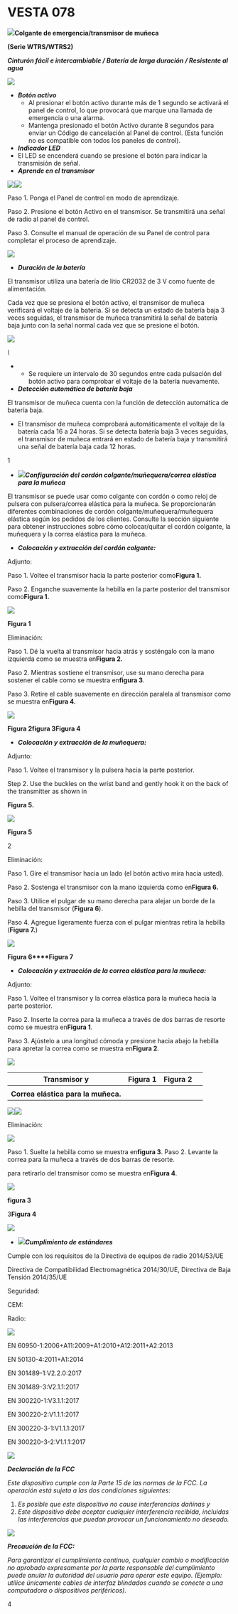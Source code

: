 # VESTA 078

![](<.gitbook/assets/0 (36).png>)**Colgante de emergencia/transmisor de muñeca**

**(Serie WTRS/WTRS2)**

_**Cinturón fácil e intercambiable / Batería de larga duración / Resistente al agua**_

![](<.gitbook/assets/1 (41).png>)

-   _**Botón activo**_
    -   Al presionar el botón activo durante más de 1 segundo se activará el panel de control, lo que provocará que marque una llamada de emergencia o una alarma.
    -   Mantenga presionado el botón Activo durante 8 segundos para enviar un Código de cancelación al Panel de control. (Esta función no es compatible con todos los paneles de control).
-   _**Indicador LED**_
-   El LED se encenderá cuando se presione el botón para indicar la transmisión de señal.
-   _**Aprende en el transmisor**_

![](<.gitbook/assets/2 (49).png>)![](<.gitbook/assets/3 (47).png>)

Paso 1. Ponga el Panel de control en modo de aprendizaje.

Paso 2. Presione el botón Activo en el transmisor. Se transmitirá una señal de radio al panel de control.

Paso 3. Consulte el manual de operación de su Panel de control para completar el proceso de aprendizaje.

![](<.gitbook/assets/4 (44).png>)

-   _**Duración de la batería**_

El transmisor utiliza una batería de litio CR2032 de 3 V como fuente de alimentación.

Cada vez que se presiona el botón activo, el transmisor de muñeca verificará el voltaje de la batería. Si se detecta un estado de batería baja 3 veces seguidas, el transmisor de muñeca transmitirá la señal de batería baja junto con la señal normal cada vez que se presione el botón.

![](<.gitbook/assets/5 (41).png>)

_\\<NOTE>_

-   -   Se requiere un intervalo de 30 segundos entre cada pulsación del botón activo para comprobar el voltaje de la batería nuevamente.
-   _**Detección automática de batería baja**_

El transmisor de muñeca cuenta con la función de detección automática de batería baja.

-   El transmisor de muñeca comprobará automáticamente el voltaje de la batería cada 16 a 24 horas. Si se detecta batería baja 3 veces seguidas, el transmisor de muñeca entrará en estado de batería baja y transmitirá una señal de batería baja cada 12 horas.

1

-   ![](<.gitbook/assets/6 (27).png>)_**Configuración del cordón colgante/muñequera/correa elástica para la muñeca**_

El transmisor se puede usar como colgante con cordón o como reloj de pulsera con pulsera/correa elástica para la muñeca. Se proporcionarán diferentes combinaciones de cordón colgante/muñequera/muñequera elástica según los pedidos de los clientes. Consulte la sección siguiente para obtener instrucciones sobre cómo colocar/quitar el cordón colgante, la muñequera y la correa elástica para la muñeca.

-   _**Colocación y extracción del cordón colgante:**_

Adjunto:

Paso 1. Voltee el transmisor hacia la parte posterior como**Figura 1.**

Paso 2. Enganche suavemente la hebilla en la parte posterior del transmisor como**Figura 1.**

![](<.gitbook/assets/7 (22).png>)

**Figura 1**

Eliminación:

Paso 1. Dé la vuelta al transmisor hacia atrás y sosténgalo con la mano izquierda como se muestra en**Figura 2.**

Paso 2. Mientras sostiene el transmisor, use su mano derecha para sostener el cable como se muestra en**figura 3**.

Paso 3. Retire el cable suavemente en dirección paralela al transmisor como se muestra en**Figura 4.**

![](<.gitbook/assets/8 (26).png>)

**Figura 2****figura 3****Figura 4**

-   _**Colocación y extracción de la muñequera:**_

Adjunto:

Paso 1. Voltee el transmisor y la pulsera hacia la parte posterior.

Step 2. Use the buckles on the wrist band and gently hook it on the back of the transmitter as shown in

**Figura 5.**

![](<.gitbook/assets/9 (27).png>)

**Figura 5**

2

Eliminación:

Paso 1. Gire el transmisor hacia un lado (el botón activo mira hacia usted).

Paso 2. Sostenga el transmisor con la mano izquierda como en**Figura 6.**

Paso 3. Utilice el pulgar de su mano derecha para alejar un borde de la hebilla del transmisor (**Figura 6**).

Paso 4. Agregue ligeramente fuerza con el pulgar mientras retira la hebilla (**Figura 7.**)

![](<.gitbook/assets/10 (24).png>)

**Figura 6****Figura 7**

-   _**Colocación y extracción de la correa elástica para la muñeca:**_

Adjunto:

Paso 1. Voltee el transmisor y la correa elástica para la muñeca hacia la parte posterior.

Paso 2. Inserte la correa para la muñeca a través de dos barras de resorte como se muestra en**Figura 1**.

Paso 3. Ajústelo a una longitud cómoda y presione hacia abajo la hebilla para apretar la correa como se muestra en**Figura 2**.

![](<.gitbook/assets/11 (19).png>)

| **Transmisor y**                    | **Figura 1** | **Figura 2** |   |
| ----------------------------------- | ------------ | ------------ | - |
|                                     |              |              |   |
| **Correa elástica para la muñeca.** |              |              |   |

![](<.gitbook/assets/12 (13).jpeg>)![](<.gitbook/assets/13 (15).jpeg>)

Eliminación:

![](<.gitbook/assets/14 (13).png>)

Paso 1. Suelte la hebilla como se muestra en**figura 3**. Paso 2. Levante la correa para la muñeca a través de dos barras de resorte.

para retirarlo del transmisor como se muestra en**Figura 4**.

![](<.gitbook/assets/15 (13).jpeg>)

**figura 3**

3**Figura 4**

![](<.gitbook/assets/16 (11).jpeg>)

-   ![](<.gitbook/assets/17 (13).png>)_**Cumplimiento de estándares**_

Cumple con los requisitos de la Directiva de equipos de radio 2014/53/UE

Directiva de Compatibilidad Electromagnética 2014/30/UE, Directiva de Baja Tensión 2014/35/UE

Seguridad:

CEM:

Radio:

![](<.gitbook/assets/18 (15).png>)

EN 60950-1:2006+A11:2009+A1:2010+A12:2011+A2:2013

EN 50130-4:2011+A1:2014

EN 301489-1:V2.2.0:2017

EN 301489-3:V2.1.1:2017

EN 300220-1:V3.1.1:2017

EN 300220-2:V1.1.1:2017

EN 300220-3-1:V1.1.1:2017

EN 300220-3-2:V1.1.1:2017

![](<.gitbook/assets/19 (5).jpeg>)

_**Declaración de la FCC**_

_Este dispositivo cumple con la Parte 15 de las normas de la FCC. La operación está sujeta a las dos condiciones siguientes:_

1.  _Es posible que este dispositivo no cause interferencias dañinas y_
2.  _Este dispositivo debe aceptar cualquier interferencia recibida, incluidas las interferencias que puedan provocar un funcionamiento no deseado._

![](<.gitbook/assets/20 (7).jpeg>)

_**Precaución de la FCC:**_

_Para garantizar el cumplimiento continuo, cualquier cambio o modificación no aprobado expresamente por la parte responsable del cumplimiento puede anular la autoridad del usuario para operar este equipo. (Ejemplo: utilice únicamente cables de interfaz blindados cuando se conecte a una computadora o dispositivos periféricos)._

4
